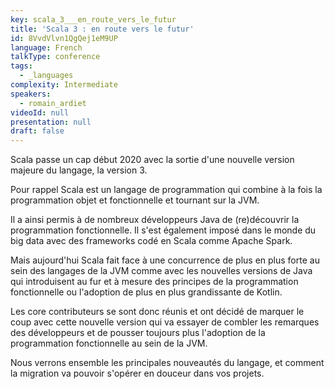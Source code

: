```yaml
---
key: scala_3___en_route_vers_le_futur
title: 'Scala 3 : en route vers le futur'
id: 8VvdVlvn1QgQej1eM9UP
language: French
talkType: conference
tags:
  - _languages
complexity: Intermediate
speakers:
  - romain_ardiet
videoId: null
presentation: null
draft: false
---
```

Scala passe un cap début 2020 avec la sortie d'une nouvelle version majeure du langage, la version 3.

Pour rappel Scala est un langage de programmation qui combine à la fois la programmation objet et fonctionnelle et tournant sur la JVM.

Il a ainsi permis à de nombreux développeurs Java de (re)découvrir la programmation fonctionnelle. Il s'est également imposé dans le monde du big data avec des frameworks codé en Scala comme Apache Spark.

Mais aujourd'hui Scala fait face à une concurrence de plus en plus forte au sein des langages de la JVM comme avec les nouvelles versions de Java qui introduisent au fur et à mesure des principes de la programmation fonctionnelle ou l'adoption de plus en plus grandissante de Kotlin.

Les core contributeurs se sont donc réunis et ont décidé de marquer le coup avec cette nouvelle version qui va essayer de combler les remarques des développeurs et de pousser toujours plus l'adoption de la programmation fonctionnelle au sein de la JVM.

Nous verrons ensemble les principales nouveautés du langage, et comment la migration va pouvoir s'opérer en douceur dans vos projets.